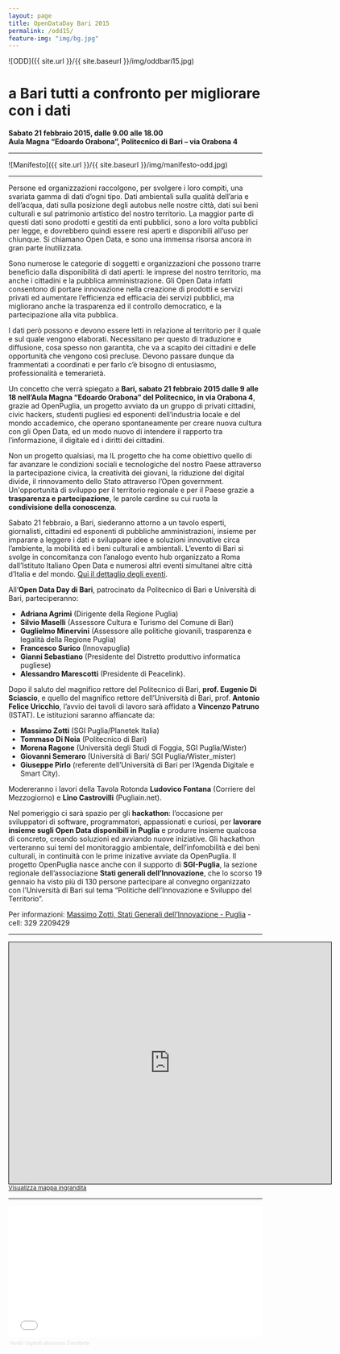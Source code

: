 ```yaml
---
layout: page
title: OpenDataDay Bari 2015
permalink: /odd15/
feature-img: "img/bg.jpg"
---
```


![ODD]({{ site.url }}/{{ site.baseurl }}/img/oddbari15.jpg)

# a Bari tutti a confronto per migliorare con i dati

<b>Sabato 21 febbraio 2015, dalle 9.00 alle 18.00<br />
Aula Magna “Edoardo Orabona”, Politecnico di Bari – via Orabona 4</b>

<hr />
![Manifesto]({{ site.url }}/{{ site.baseurl }}/img/manifesto-odd.jpg)
<hr />

Persone ed organizzazioni raccolgono, per svolgere i loro compiti, una svariata gamma di dati d’ogni tipo. Dati ambientali sulla qualità dell’aria e dell’acqua, dati sulla posizione degli autobus nelle nostre città, dati sui beni culturali e sul patrimonio artistico del nostro territorio. La maggior parte di questi dati sono prodotti e gestiti da enti pubblici, sono a loro volta pubblici per legge, e dovrebbero quindi essere resi aperti e disponibili all’uso per chiunque. Si chiamano Open Data, e sono una immensa risorsa ancora in gran parte inutilizzata. 

Sono numerose le categorie di soggetti e organizzazioni che possono trarre beneficio dalla disponibilità di dati aperti: le imprese del nostro territorio, ma anche i cittadini e la pubblica amministrazione. Gli Open Data infatti consentono di portare innovazione nella creazione di prodotti e servizi privati ed aumentare l’efficienza ed efficacia dei servizi pubblici, ma migliorano anche la trasparenza ed il controllo democratico, e la partecipazione alla vita pubblica.

I dati però possono e devono essere letti in relazione al territorio per il quale e sul quale vengono elaborati. Necessitano per questo di traduzione e diffusione, cosa spesso non garantita, che va a scapito dei cittadini e delle opportunità che vengono così precluse. Devono passare dunque da frammentati a coordinati e per farlo c’è bisogno di entusiasmo, professionalità e temerarietà. 

Un concetto che verrà spiegato a <b>Bari, sabato 21 febbraio 2015 dalle 9 alle 18 nell’Aula Magna “Edoardo Orabona” del Politecnico, in via Orabona 4</b>, grazie ad OpenPuglia, un progetto avviato da un gruppo di privati cittadini, civic hackers, studenti pugliesi ed esponenti dell’industria locale e del mondo accademico, che operano spontaneamente per creare nuova cultura con gli Open Data, ed un modo nuovo di intendere il rapporto tra l’informazione, il digitale ed i diritti dei cittadini.

Non un progetto qualsiasi, ma IL progetto che ha come obiettivo quello di far avanzare le condizioni sociali e tecnologiche del nostro Paese attraverso la partecipazione civica, la creatività dei giovani, la riduzione del digital divide, il rinnovamento dello Stato attraverso l’Open government. Un'opportunità di sviluppo per il territorio regionale e per il Paese grazie a <b>trasparenza e partecipazione</b>, le parole cardine su cui ruota la <b>condivisione della conoscenza</b>.

Sabato 21 febbraio, a Bari, siederanno attorno a un tavolo esperti, giornalisti, cittadini ed esponenti di pubbliche amministrazioni, insieme per imparare a leggere i dati e sviluppare idee e soluzioni innovative circa l’ambiente, la mobilità ed i beni culturali e ambientali. 
L’evento di Bari si svolge in concomitanza con l’analogo evento hub organizzato a Roma dall’Istituto Italiano Open Data e numerosi altri eventi simultanei altre città d’Italia e del mondo. [Qui il dettaglio degli eventi](http://opendataday.it).

All’<b>Open Data Day di Bari</b>, patrocinato da Politecnico di Bari e Università di Bari, parteciperanno: 
<ul>
<li><b>Adriana Agrimi</b> (Dirigente della Regione Puglia)</li>
<li><b>Silvio Maselli</b> (Assessore Cultura e Turismo del Comune di Bari)</li>
<li><b>Guglielmo Minervini</b> (Assessore alle politiche giovanili, trasparenza e legalità della Regione Puglia)</li>
<li><b>Francesco Surico</b> (Innovapuglia)</li>
<li><b>Gianni Sebastiano</b> (Presidente del Distretto produttivo informatica pugliese)</li>
<li><b>Alessandro Marescotti</b> (Presidente di Peacelink).</li>
</ul>

Dopo il saluto del magnifico rettore del Politecnico di Bari, <b>prof. Eugenio Di Sciascio</b>, e quello del magnifico rettore dell’Università di Bari, prof. <b>Antonio Felice Uricchio</b>, l’avvio dei tavoli di lavoro sarà affidato a <b>Vincenzo Patruno</b> (ISTAT). 
Le istituzioni saranno affiancate da: 
<ul>
<li><b>Massimo Zotti</b> (SGI Puglia/Planetek Italia)</li> 
<li><b>Tommaso Di Noia</b> (Politecnico di Bari)</li> 
<li><b>Morena Ragone</b> (Università degli Studi di Foggia, SGI Puglia/Wister)</li> 
<li><b>Giovanni Semeraro</b> (Università di Bari/ SGI Puglia/Wister_mister)</li> <li><b>Giuseppe Pirlo</b> (referente dell’Università di Bari per l’Agenda Digitale e Smart City).</li>
</ul>

Modereranno i lavori della Tavola Rotonda <b>Ludovico Fontana</b> (Corriere del Mezzogiorno) e <b>Lino Castrovilli</b> (Pugliain.net).

Nel pomeriggio ci sarà spazio per gli <b>hackathon</b>: l’occasione per sviluppatori di software, programmatori, appassionati e curiosi, per <b>lavorare insieme sugli Open Data disponibili in Puglia</b> e produrre insieme qualcosa di concreto, creando soluzioni ed avviando nuove iniziative. Gli hackathon verteranno sui temi del monitoraggio ambientale, dell’infomobilità e dei beni culturali, in continuità con le prime inizative avviate da OpenPuglia. 
Il progetto OpenPuglia nasce anche con il supporto di <b>SGI-Puglia</b>, la sezione regionale dell’associazione <b>Stati generali dell’Innovazione</b>, che lo scorso 19 gennaio ha visto più di 130 persone partecipare al convegno organizzato con l’Università di Bari sul tema “Politiche dell’Innovazione e Sviluppo del Territorio”. 

Per informazioni: [Massimo Zotti, Stati Generali dell’Innovazione - Puglia](mailto:massimo.zotti@gmail.com) - cell: 329 2209429

<hr />

<iframe width="640" height="480" frameborder="0" scrolling="no" marginheight="0" marginwidth="0" src="http://www.openstreetmap.org/export/embed.html?bbox=16.87773048877716%2C41.10674150500346%2C16.881308555603027%2C41.10919496172168&amp;layer=mapnik" style="border: 1px solid black"></iframe><br/><small><a href="http://www.openstreetmap.org/#map=18/41.10797/16.87952">Visualizza mappa ingrandita</a></small>

<hr />

<div style="width:100%; text-align:left;" ><iframe  src="//eventbrite.it/tickets-external?eid=15617866459&ref=etckt" frameborder="0" height="260" width="100%" vspace="0" hspace="0" marginheight="5" marginwidth="5" scrolling="auto" allowtransparency="true"></iframe><div style="font-family:Helvetica, Arial; font-size:10px; padding:5px 0 5px; margin:2px; width:100%; text-align:left;" ><a style="color:#ddd; text-decoration:none;" target="_blank" href="http://www.eventbrite.it/r/etckt">Vendi i biglietti</a> <span style="color:#ddd;">attraverso</span> <a style="color:#ddd; text-decoration:none;" target="_blank" href="http://www.eventbrite.it?ref=etckt">Eventbrite</a></div></div>